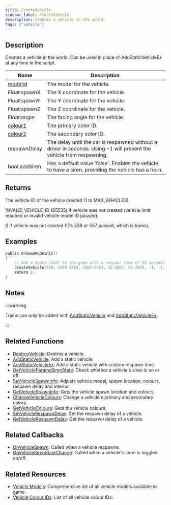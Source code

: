 ```yaml
---
title: CreateVehicle
sidebar_label: CreateVehicle
description: Creates a vehicle in the world.
tags: ["vehicle"]
---
```


## Description

Creates a vehicle in the world. Can be used in place of AddStaticVehicleEx at any time in the script.

| Name                                   | Description                                                                                                          |
| -------------------------------------- | -------------------------------------------------------------------------------------------------------------------- |
| [modelid](../resources/vehicleid)      | The model for the vehicle.                                                                                           |
| Float:spawnX                           | The X coordinate for the vehicle.                                                                                    |
| Float:spawnY                           | The Y coordinate for the vehicle.                                                                                    |
| Float:spawnZ                           | The Z coordinate for the vehicle.                                                                                    |
| Float:angle                            | The facing angle for the vehicle.                                                                                    |
| [colour1](../resources/vehiclecolorid) | The primary color ID.                                                                                                |
| [colour2](../resources/vehiclecolorid) | The secondary color ID.                                                                                              |
| respawnDelay                           | The delay until the car is respawned without a driver in seconds. Using -1 will prevent the vehicle from respawning. |
| bool:addSiren                          | Has a default value 'false'. Enables the vehicle to have a siren, providing the vehicle has a horn.                  |

## Returns

The vehicle ID of the vehicle created (1 to MAX_VEHICLES).

INVALID_VEHICLE_ID (65535) if vehicle was not created (vehicle limit reached or invalid vehicle model ID passed).

0 if vehicle was not created (IDs 538 or 537 passed, which is trains).

## Examples

```c
public OnGameModeInit()
{
    // Add a Hydra (520) to the game with a respawn time of 60 seconds
    CreateVehicle(520, 2109.1763, 1503.0453, 32.2887, 82.2873, -1, -1, 60);
    return 1;
}
```

## Notes

:::warning

Trains can only be added with [AddStaticVehicle](AddStaticVehicle) and [AddStaticVehicleEx](AddStaticVehicleEx).

:::

## Related Functions

- [DestroyVehicle](DestroyVehicle): Destroy a vehicle.
- [AddStaticVehicle](AddStaticVehicle): Add a static vehicle.
- [AddStaticVehicleEx](AddStaticVehicleEx): Add a static vehicle with custom respawn time.
- [GetVehicleParamsSirenState](GetVehicleParamsSirenState): Check whether a vehicle's siren is on or off.
- [SetVehicleSpawnInfo](SetVehicleSpawnInfo): Adjusts vehicle model, spawn location, colours, respawn delay and interior.
- [GetVehicleSpawnInfo](GetVehicleSpawnInfo): Gets the vehicle spawn location and colours.
- [ChangeVehicleColours](ChangeVehicleColours): Change a vehicle's primary and secondary colors.
- [GetVehicleColours](GetVehicleColours): Gets the vehicle colours.
- [SetVehicleRespawnDelay](SetVehicleRespawnDelay): Set the respawn delay of a vehicle.
- [GetVehicleRespawnDelay](GetVehicleRespawnDelay): Get the respawn delay of a vehicle.

## Related Callbacks

- [OnVehicleSpawn](../callbacks/OnVehicleSpawn): Called when a vehicle respawns.
- [OnVehicleSirenStateChange](../callbacks/OnVehicleSirenStateChange): Called when a vehicle's siren is toggled on/off.

## Related Resources

- [Vehicle Models](../resources/vehicleid): Comprehensive list of all vehicle models available in game.
- [Vehicle Colour IDs](../resources/vehiclecolorid): List of all vehicle colour IDs.
